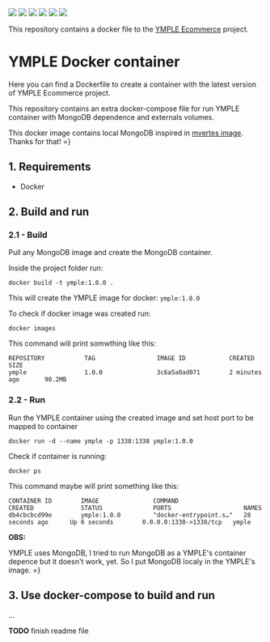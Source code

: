 ![](https://img.shields.io/github/tag/samuelrbo/ymple-docker-compose.svg) ![](https://img.shields.io/github/release/samuelrbo/ymple-docker-compose.svg) ![](https://img.shields.io/github/issues/samuelrbo/ymple-docker-compose.svg) ![](https://img.shields.io/github/forks/samuelrbo/ymple-docker-compose.svg) ![](https://img.shields.io/github/license/samuelrbo/ymple-docker-compose.svg) ![](https://img.shields.io/badge/docker--compose-v3-green.svg)

This repository contains a docker file to the [YMPLE Ecommerce](https://www.ymple.com/en/doc/) project.

# YMPLE Docker container

Here you can find a Dockerfile to create a container with the latest version of YMPLE Ecommerce project.

This repository contains an extra docker-compose file for run YMPLE container with MongoDB dependence and externals volumes.

This docker image contains local MongoDB inspired in [mvertes image](https://github.com/mvertes/docker-alpine-mongo). Thanks for that! =}

## 1. Requirements

- Docker

## 2. Build and run

### 2.1 - Build

Pull any MongoDB image and create the MongoDB container.

Inside the project folder run:

```shell
docker build -t ymple:1.0.0 .
```

This will create the YMPLE image for docker: `ymple:1.0.0`

To check if docker image was created run:

```shell
docker images
```

This command will print somwthing like this:

```shell
REPOSITORY           TAG                 IMAGE ID            CREATED             SIZE
ymple                1.0.0               3c6a5a0ad071        2 minutes ago       90.2MB
```

### 2.2 - Run

Run the YMPLE container using the created image and set host port to be mapped to container

```shell
docker run -d --name ymple -p 1338:1338 ymple:1.0.0
```

Check if container is running:

```shell
docker ps
```

This command maybe will print something like this:

```shell
CONTAINER ID        IMAGE               COMMAND                  CREATED             STATUS              PORTS                    NAMES
db4cbcbcd99e        ymple:1.0.0         "docker-entrypoint.s…"   28 seconds ago      Up 6 seconds        0.0.0.0:1338->1338/tcp   ymple
```

**OBS:**

YMPLE uses MongoDB, I tried to run MongoDB as a YMPLE's container depence but it doesn't work, yet. So I put MongoDB localy in the YMPLE's image. =}

## 3. Use docker-compose to build and run

...

**TODO** finish readme file
